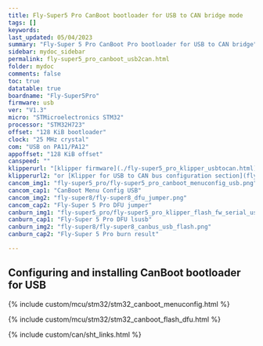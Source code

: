 ```yaml
---
title: Fly-Super5 Pro CanBoot bootloader for USB to CAN bridge mode
tags: []
keywords: 
last_updated: 05/04/2023
summary: "Fly-Super 5 Pro CanBoot Pro bootloader for USB to CAN bridge"
sidebar: mydoc_sidebar
permalink: fly-super5_pro_canboot_usb2can.html
folder: mydoc
comments: false
toc: true
datatable: true
boardname: "Fly-Super5Pro"
firmware: usb
ver: "V1.3" 
micro: "STMicroelectronics STM32"
processor: "STM32H723"
offset: "128 KiB bootloader"
clock: "25 MHz crystal"
com: "USB on PA11/PA12"
appoffset: "128 KiB offset"
canspeed: ""
klipperurl: "[klipper firmware](./fly-super5_pro_klipper_usbtocan.html)"
klipperurl2: "or [Klipper for USB to CAN bus configuration section](fly-super5_pro_klipper_usbtocan.html)"
cancom_img1: "fly-super5_pro/fly-super5_pro_canboot_menuconfig_usb.png"
cancom_cap1: "CanBoot Menu Config USB"
cancom_img2: "fly-super8/fly-super8_dfu_jumper.png"
cancom_cap2: "Fly-Super 5 Pro DFU jumper"
canburn_img1: "fly-super5_pro/fly-super5_pro_klipper_flash_fw_serial_usb.png"
canburn_cap1: "Fly-Super 5 Pro DFU lsusb"
canburn_img2: "fly-super8/fly-super8_canbus_usb_flash.png"
canburn_cap2: "Fly-Super 5 Pro burn result"

---
```


## Configuring and installing CanBoot bootloader for USB

{% include custom/mcu/stm32/stm32_canboot_menuconfig.html %}

{% include custom/mcu/stm32/stm32_canboot_flash_dfu.html  %}

{% include custom/can/sht_links.html %}

